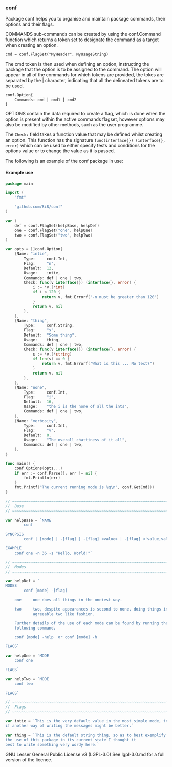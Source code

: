 ### conf

Package conf helps you to organise and maintain package commands, their
options and their flags.

COMMANDS sub-commands can be created by using the conf.Command function
which returns a token set to designate the command as a target when
creating an option.

	cmd = conf.FlagSet("MyHeader", MyUsageString)

The cmd token is then used when defining an option, instructing the
package that the option is to be assigned to the command. The option will
appear in all of the commands for which tokens are provided, the tokes are
separated by the | character, indicating that all the delineated tokens
are to be used.

	conf.Option{
		Commands: cmd | cmd1 | cmd2
	}

OPTIONS contain the data required to create a flag, which is done when the
option is present within the active commands flagset, however options may
also be modified by other methods, such as the user programme.

The `Check:` field takes a function value that may be defined whilst
creating an option. This function has the signature `func(interface{})
(interface{}, error)` which can be used to either specify tests and
conditions for the options value or to change the value as it is passed.

The following is an example of the conf package in use:

#### Example use

```go
package main

import (
	"fmt"

	"github.com/8i8/conf"
)

var (
	def = conf.FlagSet(helpBase, helpDef)
	one = conf.FlagSet("one", helpOne)
	two = conf.FlagSet("two", helpTwo)
)

var opts = []conf.Option{
	{Name: "intie",
		Type:     conf.Int,
		Flag:     "n",
		Default:  12,
		Usage:    intie,
		Commands: def | one | two,
		Check: func(v interface{}) (interface{}, error) {
			i := *v.(*int)
			if i < 120 {
				return v, fmt.Errorf("-n must be greater than 120")
			}
			return v, nil
		},
	},
	{Name: "thing",
		Type:     conf.String,
		Flag:     "s",
		Default:  "Some thing",
		Usage:    thing,
		Commands: def | one | two,
		Check: func(v interface{}) (interface{}, error) {
			s := *v.(*string)
			if len(s) == 0 {
				return v, fmt.Errorf("What is this ... No text?")
			}
			return v, nil
		},
	},
	{Name: "none",
		Type:     conf.Int,
		Flag:     "i",
		Default:  16,
		Usage:    "the i is the none of all the ints",
		Commands: def | one | two,
	},
	{Name: "verbosity",
		Type:     conf.Int,
		Flag:     "v",
		Default:  0,
		Usage:    "The overall chattiness of it all",
		Commands: def | one | two,
	},
}

func main() {
	conf.Options(opts...)
	if err := conf.Parse(); err != nil {
		fmt.Println(err)
	}
	fmt.Printf("The current running mode is %q\n", conf.GetCmd())
}

// ~~~~~~~~~~~~~~~~~~~~~~~~~~~~~~~~~~~~~~~~~~~~~~~~~~~~~~~~~~~~~~~~~~~~~~~~~
//  Base
// ~~~~~~~~~~~~~~~~~~~~~~~~~~~~~~~~~~~~~~~~~~~~~~~~~~~~~~~~~~~~~~~~~~~~~~~~~

var helpBase = `NAME
        conf

SYNOPSIS
        conf | [mode] | -[flag] | -[flag] <value> | -[flag] <'value,value,value'>

EXAMPLE
	conf one -n 36 -s "Hello, World!"`

// ~~~~~~~~~~~~~~~~~~~~~~~~~~~~~~~~~~~~~~~~~~~~~~~~~~~~~~~~~~~~~~~~~~~~~~~~~
//  Modes
// ~~~~~~~~~~~~~~~~~~~~~~~~~~~~~~~~~~~~~~~~~~~~~~~~~~~~~~~~~~~~~~~~~~~~~~~~~

var helpDef = `
MODES
        conf [mode] -[flag]

	one     one does all things in the oneiest way.

	two     two, despite appearances is second to none, doing things in an
	        agreeable two like fashion.

	Further details of the use of each mode can be found by running the
	following command.

	conf [mode] -help  or conf [mode] -h

FLAGS`

var helpOne = `MODE
	conf one

FLAGS`

var helpTwo = `MODE
	conf two

FLAGS`

// ~~~~~~~~~~~~~~~~~~~~~~~~~~~~~~~~~~~~~~~~~~~~~~~~~~~~~~~~~~~~~~~~~~~~~~~~~
//  Flags
// ~~~~~~~~~~~~~~~~~~~~~~~~~~~~~~~~~~~~~~~~~~~~~~~~~~~~~~~~~~~~~~~~~~~~~~~~~

var intie = `This is the very default value in the most simple mode, to test
if another way of writing the messages might be better.`

var thing = `This is the default string thing, so as to best exemplify
the use of this package in its current state I thought it
best to write something very wordy here.`
```

GNU Lesser General Public License v3 (LGPL-3.0)
See lgpl-3.0.md for a full version of the licence.
